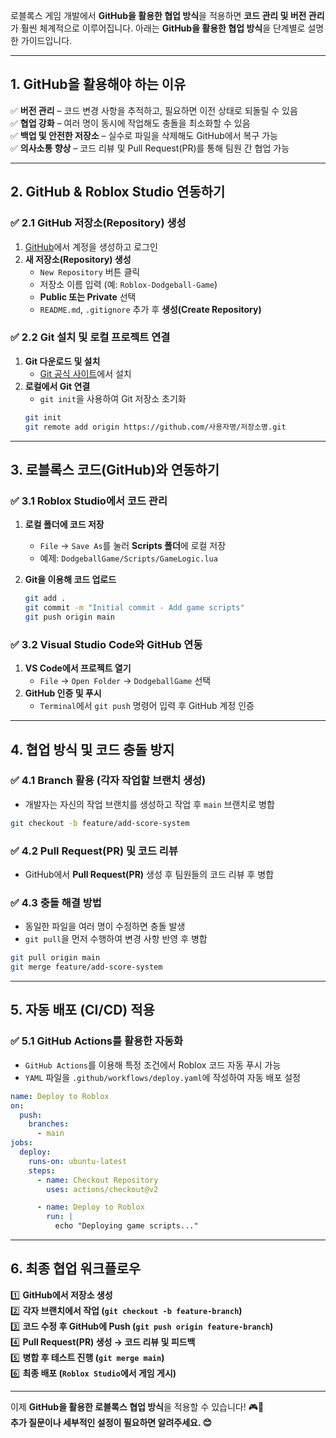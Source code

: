 로블록스 게임 개발에서 **GitHub을 활용한 협업 방식**을 적용하면 **코드 관리 및 버전 관리**가 훨씬 체계적으로 이루어집니다. 아래는 **GitHub을 활용한 협업 방식**을 단계별로 설명한 가이드입니다.

---

## **1. GitHub을 활용해야 하는 이유**
✅ **버전 관리** – 코드 변경 사항을 추적하고, 필요하면 이전 상태로 되돌릴 수 있음  
✅ **협업 강화** – 여러 명이 동시에 작업해도 충돌을 최소화할 수 있음  
✅ **백업 및 안전한 저장소** – 실수로 파일을 삭제해도 GitHub에서 복구 가능  
✅ **의사소통 향상** – 코드 리뷰 및 Pull Request(PR)를 통해 팀원 간 협업 가능  

---

## **2. GitHub & Roblox Studio 연동하기**
### ✅ **2.1 GitHub 저장소(Repository) 생성**
1. [GitHub](https://github.com)에서 계정을 생성하고 로그인  
2. **새 저장소(Repository) 생성**  
   - `New Repository` 버튼 클릭  
   - 저장소 이름 입력 (예: `Roblox-Dodgeball-Game`)  
   - **Public 또는 Private** 선택  
   - `README.md`, `.gitignore` 추가 후 **생성(Create Repository)**  

### ✅ **2.2 Git 설치 및 로컬 프로젝트 연결**
1. **Git 다운로드 및 설치**  
   - [Git 공식 사이트](https://git-scm.com/downloads)에서 설치  
2. **로컬에서 Git 연결**  
   - `git init`을 사용하여 Git 저장소 초기화  
   ```sh
   git init
   git remote add origin https://github.com/사용자명/저장소명.git
   ```

---

## **3. 로블록스 코드(GitHub)와 연동하기**
### ✅ **3.1 Roblox Studio에서 코드 관리**
1. **로컬 폴더에 코드 저장**
   - `File` → `Save As`를 눌러 **Scripts 폴더**에 로컬 저장  
   - 예제: `DodgeballGame/Scripts/GameLogic.lua`  

2. **Git을 이용해 코드 업로드**
   ```sh
   git add .
   git commit -m "Initial commit - Add game scripts"
   git push origin main
   ```

### ✅ **3.2 Visual Studio Code와 GitHub 연동**
1. **VS Code에서 프로젝트 열기**
   - `File` → `Open Folder` → `DodgeballGame` 선택  
2. **GitHub 인증 및 푸시**
   - `Terminal`에서 `git push` 명령어 입력 후 GitHub 계정 인증  

---

## **4. 협업 방식 및 코드 충돌 방지**
### ✅ **4.1 Branch 활용 (각자 작업할 브랜치 생성)**
- 개발자는 자신의 작업 브랜치를 생성하고 작업 후 `main` 브랜치로 병합  

```sh
git checkout -b feature/add-score-system
```

### ✅ **4.2 Pull Request(PR) 및 코드 리뷰**
- GitHub에서 **Pull Request(PR)** 생성 후 팀원들의 코드 리뷰 후 병합  

### ✅ **4.3 충돌 해결 방법**
- 동일한 파일을 여러 명이 수정하면 충돌 발생  
- `git pull`을 먼저 수행하여 변경 사항 반영 후 병합  

```sh
git pull origin main
git merge feature/add-score-system
```

---

## **5. 자동 배포 (CI/CD) 적용**
### ✅ **5.1 GitHub Actions를 활용한 자동화**
- `GitHub Actions`를 이용해 특정 조건에서 Roblox 코드 자동 푸시 가능  
- `YAML` 파일을 `.github/workflows/deploy.yaml`에 작성하여 자동 배포 설정  

```yaml
name: Deploy to Roblox
on:
  push:
    branches:
      - main
jobs:
  deploy:
    runs-on: ubuntu-latest
    steps:
      - name: Checkout Repository
        uses: actions/checkout@v2

      - name: Deploy to Roblox
        run: |
          echo "Deploying game scripts..."
```

---

## **6. 최종 협업 워크플로우**
1️⃣ **GitHub에서 저장소 생성**  
2️⃣ **각자 브랜치에서 작업 (`git checkout -b feature-branch`)**  
3️⃣ **코드 수정 후 GitHub에 Push (`git push origin feature-branch`)**  
4️⃣ **Pull Request(PR) 생성 → 코드 리뷰 및 피드백**  
5️⃣ **병합 후 테스트 진행 (`git merge main`)**  
6️⃣ **최종 배포 (`Roblox Studio`에서 게임 게시)**  

---

이제 **GitHub을 활용한 로블록스 협업 방식**을 적용할 수 있습니다! 🎮🚀  
**추가 질문이나 세부적인 설정이 필요하면 알려주세요. 😊**